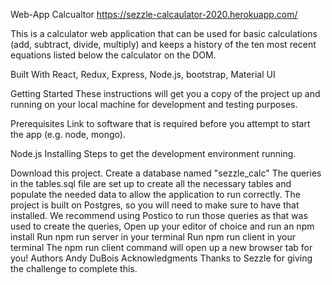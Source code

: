 Web-App Calcualtor
https://sezzle-calcaulator-2020.herokuapp.com/

This is a calculator web application that can be used for basic calculations (add, subtract, divide, multiply) and keeps a history of the ten most recent equations listed below the calculator on the DOM.

Built With
React, Redux, Express, Node.js, bootstrap, Material UI

Getting Started
These instructions will get you a copy of the project up and running on your local machine for development and testing purposes.

Prerequisites
Link to software that is required before you attempt to start the app (e.g. node, mongo).

Node.js
Installing
Steps to get the development environment running.

Download this project.
Create a database named "sezzle_calc" The queries in the tables.sql file are set up to create all the necessary tables and populate the needed data to allow the application to run correctly.
The project is built on Postgres, so you will need to make sure to have that installed. We recommend using Postico to run those queries as that was used to create the queries,
Open up your editor of choice and run an npm install
Run npm run server in your terminal
Run npm run client in your terminal
The npm run client command will open up a new browser tab for you!
Authors
Andy DuBois
Acknowledgments
Thanks to Sezzle for giving the challenge to complete this.